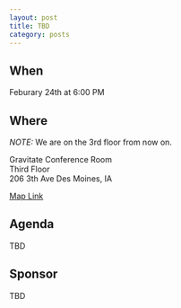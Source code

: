 ```yaml
---
layout: post
title: TBD
category: posts
---
```


## When

Feburary 24th at 6:00 PM

## Where

_NOTE:_ We are on the 3rd floor from now on.

Gravitate Conference Room<br />
Third Floor<br />
206 3th Ave Des Moines, IA

[Map Link](https://www.google.com/maps/place/206+6th+Ave,+Des+Moines,+IA+50309)

## Agenda

TBD

## Sponsor

TBD

